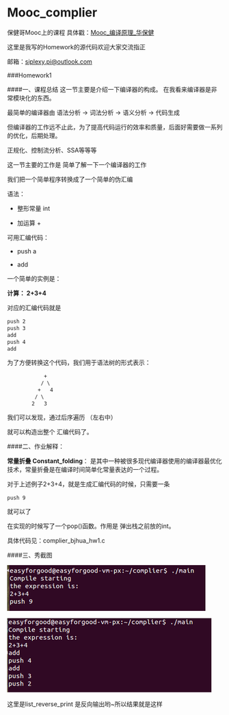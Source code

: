 # Mooc_complier




保健哥Mooc上的课程 具体戳：[Mooc_编译原理_华保健](http://mooc.study.163.com/learn/USTC-1000002001#/learn/announce)

这里是我写的Homework的源代码欢迎大家交流指正

邮箱：siplexy.pi@outlook.com

###Homework1

####一、课程总结
这一节主要是介绍一下编译器的构成。
在我看来编译器是非常模块化的东西。

最简单的编译器由  语法分析 -> 词法分析 -> 语义分析 -> 代码生成

但编译器的工作远不止此，为了提高代码运行的效率和质量，后面好需要做一系列的优化，后期处理。

正规化、控制流分析、SSA等等等


这一节主要的工作是 简单了解一下一个编译器的工作

我们把一个简单程序转换成了一个简单的伪汇编

语法：

- 整形常量  int 

- 加运算   +

可用汇编代码：

- push a

- add

一个简单的实例是：

  **计算：  2+3+4**

对应的汇编代码就是

    push 2
    push 3
    add
    push 4
    add

为了方便转换这个代码，我们用于语法树的形式表示：

                +
               / \
              +   4
             / \
            2   3

我们可以发现，通过后序遍历 （左右中）

就可以构造出整个 汇编代码了。





####二、作业解释：

**常量折叠 Constant_folding**：
是其中一种被很多现代编译器使用的编译器最优化技术，常量折叠是在编译时间简单化常量表达的一个过程。

对于上述例子2+3+4，就是生成汇编代码的时候，只需要一条 

    push 9
    

就可以了

在实现的时候写了一个pop()函数。作用是 弹出栈之前放的int。

具体代码见：complier_bjhua_hw1.c 

####三、秀截图

![pic](https://raw.githubusercontent.com/easyforgood/Mooc_complier/master/pic/lab1/1.jpg)

![pic](https://raw.githubusercontent.com/easyforgood/Mooc_complier/master/pic/lab1/2.jpg)

这里是list_reverse_print 是反向输出哟~所以结果就是这样
